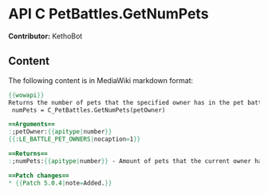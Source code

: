 # API C PetBattles.GetNumPets

**Contributor:** KethoBot

## Content

The following content is in MediaWiki markdown format:

```mediawiki
{{wowapi}}
Returns the number of pets that the specified owner has in the pet battle.
 numPets = C_PetBattles.GetNumPets(petOwner)

==Arguments==
:;petOwner:{{apitype|number}}
{{:LE_BATTLE_PET_OWNERS|nocaption=1}}

==Returns==
:;numPets:{{apitype|number}} - Amount of pets that the current owner has in the pet battle (always 1-3).

==Patch changes==
* {{Patch 5.0.4|note=Added.}}
```